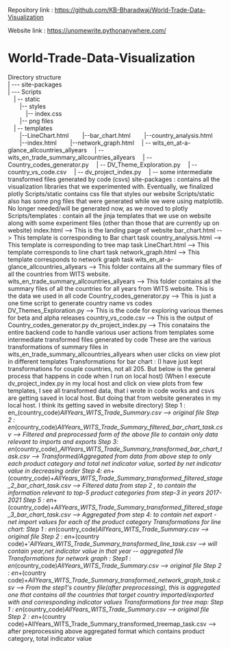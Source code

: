 Repository link : https://github.com/KB-Bharadwaj/World-Trade-Data-Visualization

Website link : https://unomewrite.pythonanywhere.com/
# World-Trade-Data-Visualization<br>
Directory structure<br>
| --- site-packages<br>
| --- Scripts<br>
     &emsp;| -- static<br>
	        &emsp;&emsp;|-- styles<br>
	            &emsp;&emsp;&emsp;|-- index.css<br>
	        &emsp;&emsp;|-- png files<br>
     &emsp;| -- templates<br>
          &emsp;&emsp;|--LineChart.html
          &emsp;&emsp;|--bar_chart.html
          &emsp;&emsp;|--country_analysis.html
          &emsp;&emsp;|--index.html
          &emsp;&emsp;|--network_graph.html
     &emsp;| -- wits_en_at-a-glance_allcountries_allyears
     &emsp;| -- wits_en_trade_summary_allcountries_allyears
	   &emsp;| -- Country_codes_generator.py
	   &emsp;| -- DV_Theme_Exploration.py
	   &emsp;| -- country_vs_code.csv
	   &emsp;| -- dv_project_index.py
	   &emsp;| -- some intermediate transformed files generated by code (csvs)
 site-packages : contains all the visualization libraries that we experimented with. Eventually, we finalized plotly
 Scripts/static contains css file that styles our website
 Scripts/static also has some png files that were generated while we were using matplotlib. No longer needed/will be generated now, as we moved to plotly
 Scripts/templates : contain all the jinja templates that we use on website along with some experiment files (other than those that are currently up on website)
 index.html --> This is the landing page of website
 bar_chart.html --> This template is corresponding to Bar chart task
 country_analysis.html --> This template is corresponding to tree map task
 LineChart.html --> This template corresponds to line chart task
 network_graph.html --> This template corresponds to network graph task
 wits_en_at-a-glance_allcountries_allyears 
 --> This folder contains all the summary files of all the countries from WITS website. 
 wits_en_trade_summary_allcountries_allyears
 --> This folder contains all the summary files of all the countries for all years from WITS website. This is the data we used in all code
 Country_codes_generator.py
 --> This is just a one time script to generate country name vs codes
 DV_Themes_Exploration.py
 --> This is the code for exploring various themes for beta and alpha releases
 country_vs_code.csv
 --> This is the output of Country_codes_generator.py
 dv_project_index.py
 --> This conatains the entire backend code to handle various user actions from templates
 some intermediate transformed files generated by code
 These are the various transformations of summary files in wits_en_trade_summary_allcountries_allyears when user clicks on view plot in different templates
 Transformations for bar chart :
 (I have just kept transformations for couple countries, not all 205. But below is the general process that happens in code when I run on local host)
 (When I execute dv_project_index.py in my local host and click on view plots from few templates, I see all transformed data, that i wrote in code works and csvs are getting saved in local host. But doing 
 that from website generates in my local host. I think its getting saved in website directory)
  Step 1 : en_(country_code)_AllYears_WITS_Trade_Summary.csv --> original file
  Step 2 : en_(country_code)_AllYears_WITS_Trade_Summary_filtered_bar_chart_task.csv --> Filtered and preprocessed form of the above file to contain only data relevant to imports and exports
  Step 3:  en_(country_code)__AllYears_WITS_Trade_Summary_transformed_bar_chart_task.csv --> Transformed/Aggregated from data from above step to only each product category and total net indicator value, sorted 
  by net indicator value in decreasing order
  Step 4: en_+(country_code)+_AllYears_WITS_Trade_Summary_transformed_filtered_stage_2_bar_chart_task.csv --> Filtered data from step 2 , to contain the information relevant to top-5 product categories from step-3 in years 2017-2021
  Step 5 : en_+(country_code)+_AllYears_WITS_Trade_Summary_transformed_filtered_stage_3_bar_chart_task.csv --> Aggregated from step 4: to contain net export - net import values for each of the product category
Transformations for line chart:
  Step 1 : en_(country_code)_AllYears_WITS_Trade_Summary.csv --> original file
  Step 2 : en_+(country code)+'_AllYears_WITS_Trade_Summary_transformed_line_task.csv --> will contain year,net indicator value in that year -- aggregated file
Transformations for network graph :
  Step1 : en_(country_code)_AllYears_WITS_Trade_Summary.csv --> original file
  Step 2 : en_+(country code)+_AllYears_WITS_Trade_Summary_transformed_network_graph_task.csv --> From the step1's country file(after preprocessing), this is aggregated one that contains all the countries that target country imported/exported with and 
  corresponding indicator values
Transformations for tree map:
  Step 1 : en_(country_code)_AllYears_WITS_Trade_Summary.csv --> original file
  Step 2 : en_+(country code)+AllYears_WITS_Trade_Summary_transformed_treemap_task.csv --> after preprocessing above aggregated format which contains product category, total indicator value
 

 
 
